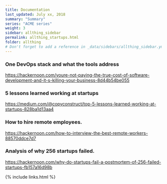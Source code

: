 ```yaml
---
title: Documentation 
last_updated: July xx, 2018
summary: "Summary"
series: "ACME series"
weight: 3
sidebar: allthing_sidebar
permalink: allthing_startups.html
folder: allthing
# Don't forget to add a reference in _data/sidebars/allthing_sidebar.yml and/or _data/topnav.yml 
---
```


### One DevOps stack and what the tools address
https://hackernoon.com/youre-not-paying-the-true-cost-of-software-development-and-it-s-killing-your-business-8d44b54be055

### 5 lessons learned working at startups
https://medium.com/@copyconstruct/top-5-lessons-learned-working-at-startups-828ba1d13aa4

### How to hire remote employees.
https://hackernoon.com/how-to-interview-the-best-remote-workers-88570ddce7d7

### Analysis of why 256 startups failed.
https://hackernoon.com/why-do-startups-fail-a-postmortem-of-256-failed-startups-fb157a16d98b


{% include links.html %}
